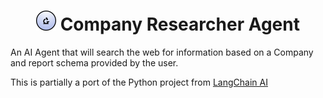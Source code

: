 <h1 align="center">
  <img src="https://github.com/mikechao/company-researcher/blob/main/public/favicon.svg" width=32 height=32/>
  Company Researcher Agent
</h1>

<p align="left">
  An AI Agent that will search the web for information based on a Company and report schema provided by the user.
</p>

<p align="left">
  This is partially a port of the Python project from <a href="https://github.com/langchain-ai/company-researcher?tab=readme-ov-file" >LangChain AI</a>
</p>
